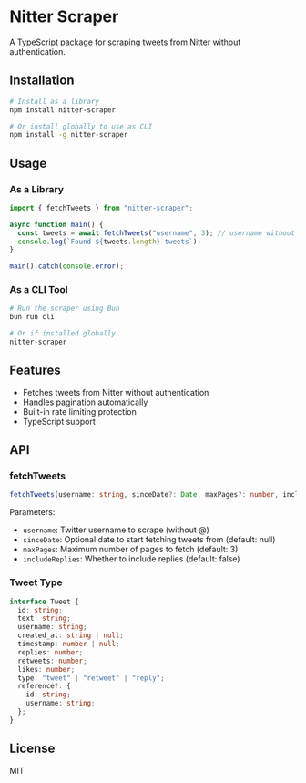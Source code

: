 # Nitter Scraper

A TypeScript package for scraping tweets from Nitter without authentication.

## Installation

```bash
# Install as a library
npm install nitter-scraper

# Or install globally to use as CLI
npm install -g nitter-scraper
```

## Usage

### As a Library

```typescript
import { fetchTweets } from "nitter-scraper";

async function main() {
  const tweets = await fetchTweets("username", 3); // username without @, max pages (optional)
  console.log(`Found ${tweets.length} tweets`);
}

main().catch(console.error);
```

### As a CLI Tool

```bash
# Run the scraper using Bun
bun run cli

# Or if installed globally
nitter-scraper
```

## Features

- Fetches tweets from Nitter without authentication
- Handles pagination automatically
- Built-in rate limiting protection
- TypeScript support

## API

### fetchTweets

```typescript
fetchTweets(username: string, sinceDate?: Date, maxPages?: number, includeReplies?: boolean): Promise<Tweet[]>
```

Parameters:

- `username`: Twitter username to scrape (without @)
- `sinceDate`: Optional date to start fetching tweets from (default: null)
- `maxPages`: Maximum number of pages to fetch (default: 3)
- `includeReplies`: Whether to include replies (default: false)

### Tweet Type

```typescript
interface Tweet {
  id: string;
  text: string;
  username: string;
  created_at: string | null;
  timestamp: number | null;
  replies: number;
  retweets: number;
  likes: number;
  type: "tweet" | "retweet" | "reply";
  reference?: {
    id: string;
    username: string;
  };
}
```

## License

MIT
